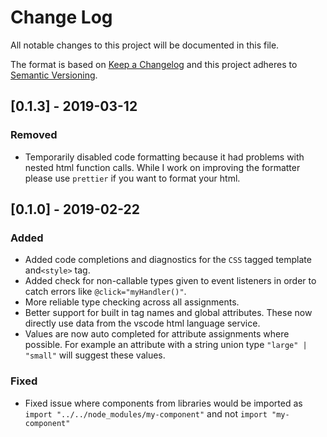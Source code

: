 # Change Log

All notable changes to this project will be documented in this file.

The format is based on [Keep a Changelog](http://keepachangelog.com/)
and this project adheres to [Semantic Versioning](http://semver.org/).

<!--
   PRs should document their user-visible changes (if any) in the
   Unreleased section, uncommenting the header as necessary.
-->
<!-- ### Added -->
<!-- ### Changed -->
<!-- ### Removed -->
<!-- ### Fixed -->

## [0.1.3] - 2019-03-12

### Removed

- Temporarily disabled code formatting because it had problems with nested html function calls. While I work on improving the formatter please use `prettier` if you want to format your html.

## [0.1.0] - 2019-02-22

### Added

-   Added code completions and diagnostics for the `CSS` tagged template and`<style>` tag.
-   Added check for non-callable types given to event listeners in order to catch errors like `@click="myHandler()"`.
-   More reliable type checking across all assignments.
-   Better support for built in tag names and global attributes. These now directly use data from the vscode html language service.
-   Values are now auto completed for attribute assignments where possible. For example an attribute with a string union type `"large" | "small"` will suggest these values.

### Fixed

-   Fixed issue where components from libraries would be imported as `import "../../node_modules/my-component"` and not `import "my-component"`
